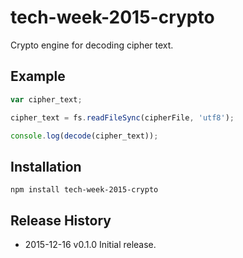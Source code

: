 # tech-week-2015-crypto

Crypto engine for decoding cipher text.

## Example

```js
var cipher_text;

cipher_text = fs.readFileSync(cipherFile, 'utf8');

console.log(decode(cipher_text));
```


## Installation

```
npm install tech-week-2015-crypto
```


## Release History
  * 2015-12-16			v0.1.0			Initial release.

